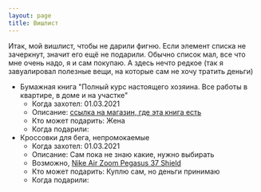 ```yaml
---
layout: page
title: Вишлист
---
```


Итак, мой вишлист, чтобы не дарили фигню. Если элемент списка не зачеркнут, значит его ещё не подарили. 
Обычно список мал, все что мне очень надо, я и сам покупаю. А здесь нечто редкое (так я завуалировал полезные вещи, на которые сам не хочу тратить деньги)

* Бумажная книга "Полный курс настоящего хозяина. Все работы в квартире, в доме и на участке"
    * Когда захотел: 01.03.2021
    * Описание: [ссылка на магазин, где эта книга есть](https://www.chitai-gorod.ru/catalog/book/1009978/)
    * Кто может подарить: Жена
    * Когда подарили: 
* Кроссовки для бега, непромокаемые
    * Когда захотел: 01.03.2021
    * Описание: Сам пока не знаю какие, нужно выбирать
    * Возможно, [Nike Air Zoom Pegasus 37 Shield](https://www.nike.com/ru/t/%D0%B1%D0%B5%D0%B3%D0%BE%D0%B2%D1%8B%D0%B5-%D0%BA%D1%80%D0%BE%D1%81%D1%81%D0%BE%D0%B2%D0%BA%D0%B8-air-zoom-pegasus-37-shield-W3c93l/CQ7935-002)
    * Кто может подарить: Куплю сам, но деньги принимаю
    * Когда подарили: 
